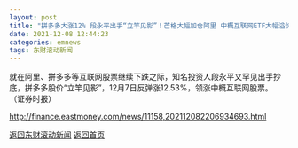 ```yaml
---
layout: post
title: "拼多多大涨12% 段永平出手“立竿见影”！芒格大幅加仓阿里 中概互联网ETF大幅溢价"
date: 2021-12-08 12:44:23
categories: emnews
tags: 东财滚动新闻
---
```


就在阿里、拼多多等互联网股票继续下跌之际，知名投资人段永平又罕见出手抄底，拼多多股价“立竿见影”，12月7日反弹涨12.53%，领涨中概互联网股票。 （证券时报）

<http://finance.eastmoney.com/news/11158,202112082206934693.html>

[返回东财滚动新闻](./emnews/)
[返回首页](./)